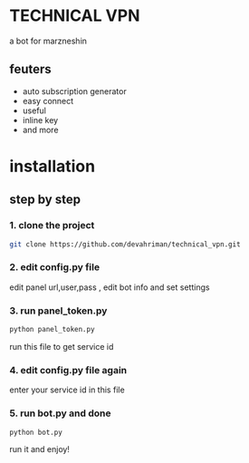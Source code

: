 # TECHNICAL VPN
a bot for marzneshin

## feuters 
- auto subscription generator
- easy connect
- useful
- inline key
- and more

# installation 
## step by step 
### 1. clone the project 
```bash
git clone https://github.com/devahriman/technical_vpn.git
```
### 2. edit config.py file
edit panel url,user,pass , edit bot info and set settings 
### 3. run panel_token.py
```bash
python panel_token.py
```
run this file to get service id
### 4. edit config.py file again 
enter your service id in this file
### 5. run bot.py and done
```
python bot.py
```
run it and enjoy!
